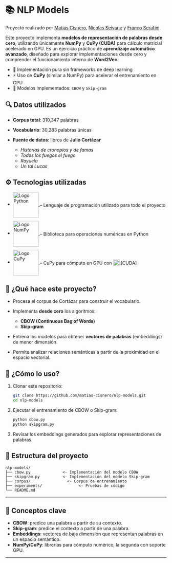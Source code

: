 # 📚 NLP Models

Proyecto realizado por [Matías Cisnero](https://github.com/matias-cisnero), [Nicolas Seivane](https://github.com/NicolasSeivane) y [Franco Serafini]().  

Este proyecto implementa **modelos de representación de palabras desde cero**, utilizando únicamente **NumPy** y **CuPy (CUDA)** para cálculo matricial acelerado en GPU. Es un ejercicio práctico de **aprendizaje automático avanzado**, diseñado para explorar implementaciones desde cero y comprender el funcionamiento interno de **Word2Vec**.  

* 📓 Implementación pura sin frameworks de deep learning
* ⚡ Uso de **CuPy** (similar a NumPy) para acelerar el entrenamiento en GPU
* 🧠 Modelos implementados: `CBOW` y `Skip-gram`

## 🔍 Datos utilizados

* **Corpus total**: 310,347 palabras
* **Vocabulario**: 30,283 palabras únicas
* **Fuente de datos**: libros de **Julio Cortázar**

  * *Historias de cronopios y de famas*
  * *Todos los fuegos el fuego*
  * *Rayuela*
  * *Un tal Lucas*

## ⚙️ Tecnologías utilizadas

- <a href="https://www.python.org/" target="_blank">
    <img src="https://upload.wikimedia.org/wikipedia/commons/thumb/f/f8/Python_logo_and_wordmark.svg/640px-Python_logo_and_wordmark.svg.png" alt="Logo Python" width="80" style="vertical-align: middle;"/>
  </a>
  <span style="vertical-align: middle;">– Lenguaje de programación utilizado para todo el proyecto</span>
  <div style="margin-bottom: 10px;"></div>

- <a href="https://numpy.org/" target="_blank">
    <img src="https://upload.wikimedia.org/wikipedia/commons/thumb/3/31/NumPy_logo_2020.svg/640px-NumPy_logo_2020.svg.png" alt="Logo NumPy" width="80" style="vertical-align: middle;"/>
  </a>
  <span style="vertical-align: middle;">– Biblioteca para operaciones numéricas en Python</span>
  <div style="margin-bottom: 10px;"></div>

- <a href="https://cupy.dev/" target="_blank">
    <img src="https://upload.wikimedia.org/wikipedia/commons/thumb/c/ce/CuPy_Logo.png/640px-CuPy_Logo.png" alt="Logo CuPy" width="80" style="vertical-align: middle;"/>
  </a>
  <span style="vertical-align: middle;">– CuPy para cómputo en GPU con</span> 
  <a href="https://www.nvidia.com/" target="_blank">
    <img src="https://cdn.worldvectorlogo.com/logos/nvidia-7.svg" alt="Logo CUDA" width="20" style="vertical-align: middle;"/>
  </a>
  <span style="vertical-align: middle;"> [CUDA]</span>
  <div style="margin-bottom: 10px;"></div>

## 🧠 ¿Qué hace este proyecto?

* Procesa el corpus de Cortázar para construir el vocabulario.
* Implementa **desde cero** los algoritmos:

  * **CBOW (Continuous Bag of Words)**
  * **Skip-gram**
* Entrena los modelos para obtener **vectores de palabras** (embeddings) de menor dimensión.
* Permite analizar relaciones semánticas a partir de la proximidad en el espacio vectorial.

## 🚀 ¿Cómo lo uso?

1. Clonar este repositorio:

   ```bash
   git clone https://github.com/matias-cisnero/nlp-models.git
   cd nlp-models
   ```

2. Ejecutar el entrenamiento de CBOW o Skip-gram:

   ```bash
   python cbow.py
   python skipgram.py
   ```

3. Revisar los embeddings generados para explorar representaciones de palabras.

## 📁 Estructura del proyecto

```
nlp-models/
├── cbow.py              <- Implementación del modelo CBOW
├── skipgram.py          <- Implementación del modelo Skip-gram
├── corpus/                <- Corpus de entrenamiento
├── experiments/                <- Pruebas de código
└── README.md
```

---

## 🧠 Conceptos clave

* **CBOW**: predice una palabra a partir de su contexto.
* **Skip-gram**: predice el contexto a partir de una palabra.
* **Embeddings**: vectores de baja dimensión que representan palabras en un espacio semántico.
* **NumPy/CuPy**: librerías para cómputo numérico, la segunda con soporte GPU.

---

